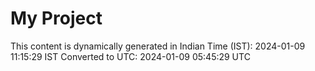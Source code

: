 # My Project

This content is dynamically generated in Indian Time (IST): 2024-01-09 11:15:29 IST
Converted to UTC: 2024-01-09 05:45:29 UTC
